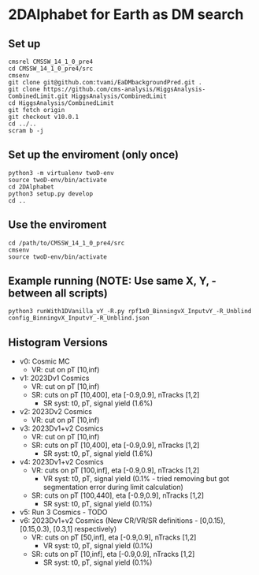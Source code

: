 # 2DAlphabet for Earth as DM search

## Set up
```
cmsrel CMSSW_14_1_0_pre4
cd CMSSW_14_1_0_pre4/src
cmsenv
git clone git@github.com:tvami/EaDMbackgroundPred.git .
git clone https://github.com/cms-analysis/HiggsAnalysis-CombinedLimit.git HiggsAnalysis/CombinedLimit
cd HiggsAnalysis/CombinedLimit
git fetch origin
git checkout v10.0.1
cd ../..
scram b -j
```

## Set up the enviroment (only once)
```
python3 -m virtualenv twoD-env
source twoD-env/bin/activate
cd 2DAlphabet
python3 setup.py develop
cd ..
```

## Use the enviroment 
```
cd /path/to/CMSSW_14_1_0_pre4/src
cmsenv
source twoD-env/bin/activate
```

## Example running (NOTE: Use same X, Y, - between all scripts)
```
python3 runWith1DVanilla_vY_-R.py rpf1x0_BinningvX_InputvY_-R_Unblind config_BinningvX_InputvY_-R_Unblind.json
```

## Histogram Versions

- v0: Cosmic MC
  - VR: cut on pT [10,inf)
- v1: 2023Dv1 Cosmics
  - VR: cut on pT [10,inf)
  - SR: cuts on pT [10,400], eta [-0.9,0.9], nTracks [1,2]
    - SR syst: t0, pT, signal yield (1.6%)
- v2: 2023Dv2 Cosmics
  - VR: cut on pT [10,inf)
- v3: 2023Dv1+v2 Cosmics
  - VR: cut on pT [10,inf)
  - SR: cuts on pT [10,400], eta [-0.9,0.9], nTracks [1,2]
    - SR syst: t0, pT, signal yield (1.6%)
- v4: 2023Dv1+v2 Cosmics
  - VR: cuts on pT [100,inf], eta [-0.9,0.9], nTracks [1,2]
    - VR syst: t0, pT, signal yield (0.1% - tried removing but got segmentation error during limit calculation)
  - SR: cuts on pT [100,440], eta [-0.9,0.9], nTracks [1,2]
    - SR syst: t0, pT, signal yield (0.1%)
- v5: Run 3 Cosmics - TODO
- v6: 2023Dv1+v2 Cosmics (New CR/VR/SR definitions - [0,0.15), [0.15,0.3), [0.3,1] respectively)
  - VR: cuts on pT [50,inf], eta [-0.9,0.9], nTracks [1,2]
    - VR syst: t0, pT, signal yield (0.1%)
  - SR: cuts on pT [10,inf], eta [-0.9,0.9], nTracks [1,2]
    - SR syst: t0, pT, signal yield (0.1%)
